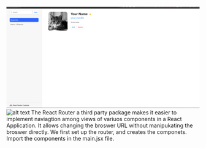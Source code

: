 ![alt text](https://github.com/ARINCoder/React/blob/React-Router/src/assets/Screenshot%202024-02-06%20222258.png)
![alt text](https://github.com/ARINCoder/React/blob/React-Router/src/assets/mobile%20(3).gif)
The React Router a third party package makes it easier to implement naviagtion among views of variuos components in a React Application. It allows changing the broswer URL without manipukating the broswer directly. We first set up the router, and creates the componets. Import the components in the main.jsx file.
